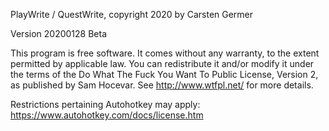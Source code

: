 PlayWrite / QuestWrite, copyright 2020 by Carsten Germer

Version 20200128 Beta
    
This program is free software. It comes without any warranty, to
the extent permitted by applicable law. You can redistribute it
and/or modify it under the terms of the Do What The Fuck You Want
To Public License, Version 2, as published by Sam Hocevar.
See http://www.wtfpl.net/ for more details.

Restrictions pertaining Autohotkey may apply: https://www.autohotkey.com/docs/license.htm
